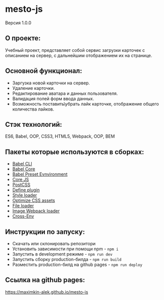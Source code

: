 # **mesto-js**
Версия 1.0.0

## О проекте:
Учебный проект, представляет собой сервис загрузки карточек с описанием на сервер, с дальнейшим отображением их на странице.

## Основной функционал: 
- Заргузка новой карточки на сервер.
- Удаление карточки.
- Редактирование аватара и данных пользователя.
- Валидация полей форм ввода данных.
- Возможность поставить\убрать лайк карточке, отображение общего количества лайков.

## Стэк технологий:
ES6, Babel, OOP, CSS3, HTML5, Webpack, OOP, BEM

## Пакеты которые используются в сборках:
- [Babel CLI](https://babeljs.io/docs/en/babel-cli#docsNav)
- [Babel Core](https://babeljs.io/docs/en/babel-core)
- [Babel Preset Evnvironment](https://babeljs.io/docs/en/babel-preset-env#docsNav)
- [Сore JS](https://github.com/zloirock/core-js#readme)
- [PostCSS](https://postcss.org/)
- [Define plugin](https://webpack.js.org/plugins/define-plugin/)
- [Style loader](https://github.com/webpack-contrib/style-loader)
- [Optimize CSS assets](https://www.npmjs.com/package/optimize-css-assets-webpack-plugin)
- [File loader](https://github.com/webpack-contrib/file-loader)
- [Image Webpack loader](https://www.npmjs.com/package/image-webpack-loader)
- [Cross-Env](https://www.npmjs.com/package/cross-env)

## Инструкции по запуску:
- Скачать или склонировать репозитори
- Установить зависимости при помощи npm - `npm i`
- Запустить в development режиме - `npm run dev`
- Запустить сборку production-билда - `npm run build`
- Разместить production-билд на github pages - `npm run deploy`

## Ссылка на github pages:
https://maximkin-alek.github.io/mesto-js
